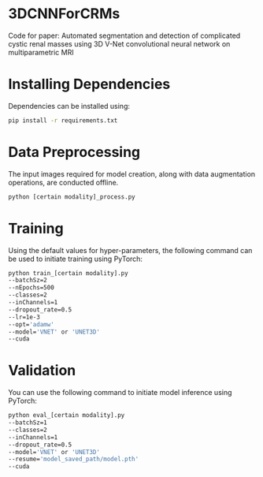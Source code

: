 # 3DCNNForCRMs
Code for paper: Automated segmentation and detection of complicated cystic renal masses using 3D V-Net convolutional neural network on multiparametric MRI

# Installing Dependencies
Dependencies can be installed using:
``` bash
pip install -r requirements.txt
```

# Data Preprocessing
The input images required for model creation, along with data augmentation operations, are conducted offline.
``` bash
python [certain modality]_process.py
```

# Training

Using the default values for hyper-parameters, the following command can be used to initiate training using PyTorch:
``` bash
python train_[certain modality].py
--batchSz=2
--nEpochs=500
--classes=2
--inChannels=1
--dropout_rate=0.5
--lr=1e-3
--opt='adamw'
--model='VNET' or 'UNET3D'
--cuda
```
# Validation
You can use the following command to initiate model inference using PyTorch:
``` bash
python eval_[certain modality].py
--batchSz=1
--classes=2
--inChannels=1
--dropout_rate=0.5
--model='VNET' or 'UNET3D'
--resume='model_saved_path/model.pth'
--cuda
